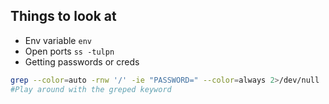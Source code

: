 ## Things to look at 
- Env variable `env`
- Open ports  `ss -tulpn`
- Getting passwords or creds

```bash
grep --color=auto -rnw '/' -ie "PASSWORD=" --color=always 2>/dev/null
#Play around with the greped keyword
```
